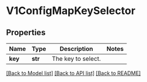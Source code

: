 # V1ConfigMapKeySelector

## Properties
Name | Type | Description | Notes
------------ | ------------- | ------------- | -------------
**key** | **str** | The key to select. | 

[[Back to Model list]](../README.md#documentation-for-models) [[Back to API list]](../README.md#documentation-for-api-endpoints) [[Back to README]](../README.md)


